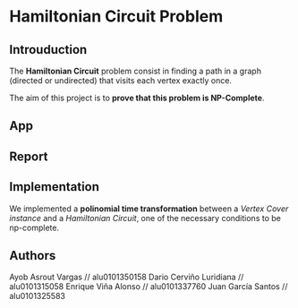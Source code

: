 # **Hamiltonian Circuit Problem**


## Introuduction

The **Hamiltonian Circuit** problem consist in finding a path in a graph (directed or
undirected) that visits each vertex exactly once.

The aim of this project is to **prove that this problem is NP-Complete**.


## App





## Report



## Implementation

We implemented a **polinomial time transformation** between a _Vertex Cover instance_
and a _Hamiltonian Circuit_, one of the necessary conditions to be np-complete.

## Authors

Ayob Asrout Vargas // alu0101350158
Dario Cerviño Luridiana // alu0101315058
Enrique Viña Alonso // alu0101337760
Juan García Santos // alu0101325583

